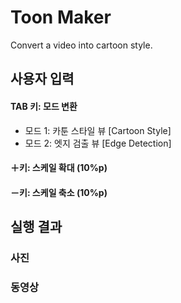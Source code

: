 # Toon Maker
Convert a video into cartoon style.

## 사용자 입력
#### TAB 키: 모드 변환
- 모드 1: 카툰 스타일 뷰 [Cartoon Style]
- 모드 2: 엣지 검출 뷰 [Edge Detection]

#### ＋키: 스케일 확대 (10%p)

#### －키: 스케일 축소 (10%p)

## 실행 결과
### 사진

### 동영상